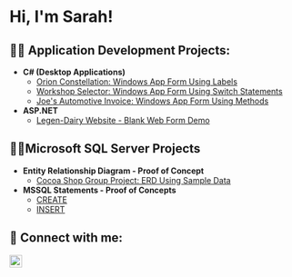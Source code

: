 <h1>Hi, I'm Sarah! </h1>

<h2>👨‍💻 Application Development Projects:</h2>

- <b>C# (Desktop Applications)</b>
  - [Orion Constellation: Windows App Form Using Labels](https://github.com/SarahBagwell/OrionConstellation)
  - [Workshop Selector: Windows App Form Using Switch Statements](https://github.com/SarahBagwell/WorkshopSelector)
  - [Joe's Automotive Invoice: Windows App Form Using Methods](https://github.com/SarahBagwell/JoesAutomotiveInvoice)
- <b>ASP.NET</b>
  - [Legen-Dairy Website - Blank Web Form Demo](https://github.com/SarahBagwell/Legen-DairyWebsite)

<h2>👨‍💻Microsoft SQL Server Projects</h2>

- <b>Entity Relationship Diagram - Proof of Concept</b>
  - [Cocoa Shop Group Project: ERD Using Sample Data](https://i.imgur.com/JVmVM9d.png)
- <b>MSSQL Statements - Proof of Concepts</b>
  - [CREATE](https://github.com/SarahBagwell/CreateMSSQL)
  - [INSERT](https://github.com/SarahBagwell/InsertMSSQL)


<h2> 🤳 Connect with me:</h2>

[<img align="left" alt="JoshMadakor | LinkedIn" width="22px" src="https://cdn.jsdelivr.net/npm/simple-icons@v3/icons/linkedin.svg" />][linkedin]

[linkedin]: https://www.linkedin.com/in/sarahbagwell

<!--
**SarahBagwell/SarahBagwell** is a ✨ _special_ ✨ repository because its `README.md` (this file) appears on your GitHub profile.//

Here are some ideas to get you started:

- 🔭 I’m currently working on ...
- 🌱 I’m currently learning ...
- 👯 I’m looking to collaborate on ...
- 🤔 I’m looking for help with ...
- 💬 Ask me about ...
- 📫 How to reach me: ...
- 😄 Pronouns: ...
- ⚡ Fun fact: ...
-->
